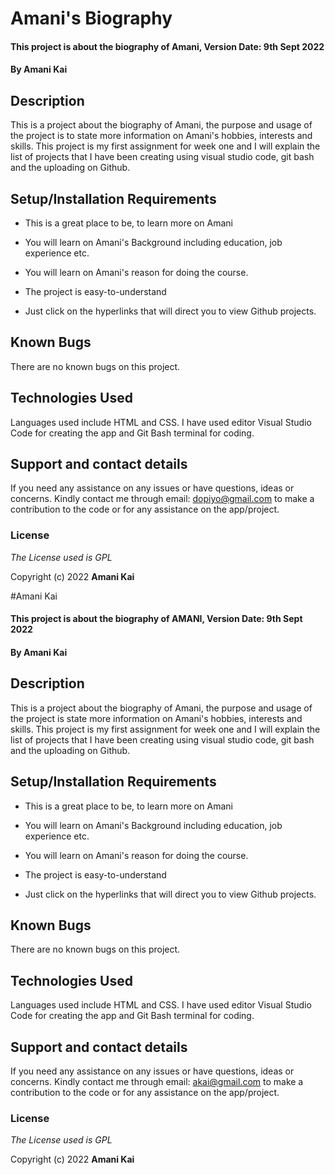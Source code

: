 # Amani's Biography

 

#### This project is about the biography of Amani, Version Date: 9th Sept 2022

 

#### By **Amani Kai**

 

## Description

 

This is a project about the biography of Amani, the purpose and usage of the project is to state more information on Amani's hobbies, interests and skills. This project is my first assignment for week one and I will explain the list of projects that I have been creating using visual studio code, git bash and the uploading on Github.

 

## Setup/Installation Requirements

 

- This is a great place to be, to learn more on Amani

- You will learn on Amani's Background including education, job experience etc.

- You will learn on Amani's reason for doing the course.

- The project is easy-to-understand

- Just click on the hyperlinks that will direct you to view Github projects.

 

## Known Bugs

 

There are no known bugs on this project.

 

## Technologies Used

 

Languages used include HTML and CSS. I have used editor Visual Studio Code for creating the app and Git Bash terminal for coding.

 

## Support and contact details

 

If you need any assistance on any issues or have questions, ideas or concerns. Kindly contact me through email: dopiyo@gmail.com to make a contribution to the code or for any assistance on the app/project.

 

### License

 

_The License used is GPL_

 

Copyright (c) 2022 **Amani Kai**

#Amani Kai

 

#### This project is about the biography of AMANI, Version Date: 9th Sept 2022

 

#### By **Amani Kai**

 

## Description

 

This is a project about the biography of Amani, the purpose and usage of the project is state more information on Amani's hobbies, interests and skills. This project is my first assignment for week one and I will explain the list of projects that I have been creating using visual studio code, git bash and the uploading on Github.

 

## Setup/Installation Requirements

 

- This is a great place to be, to learn more on Amani

- You will learn on Amani's Background including education, job experience etc.

- You will learn on Amani's reason for doing the course.

- The project is easy-to-understand

- Just click on the hyperlinks that will direct you to view Github projects.

 

## Known Bugs

 

There are no known bugs on this project.

 

## Technologies Used

 

Languages used include HTML and CSS. I have used editor Visual Studio Code for creating the app and Git Bash terminal for coding.

 

## Support and contact details

 

If you need any assistance on any issues or have questions, ideas or concerns. Kindly contact me through email: akai@gmail.com to make a contribution to the code or for any assistance on the app/project.

 

### License

 

_The License used is GPL_

 

Copyright (c) 2022 **Amani Kai**